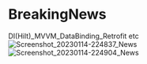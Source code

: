 # BreakingNews
DI(Hilt)_MVVM_DataBinding_Retrofit etc
![Screenshot_20230114-224837_News](https://user-images.githubusercontent.com/40080908/212488590-961e587e-0850-45b2-aa4c-75277d5db6c7.png)
![Screenshot_20230114-224904_News](https://user-images.githubusercontent.com/40080908/212488597-b2fe0c15-453c-45c5-93b7-4569c54e00ae.png)
